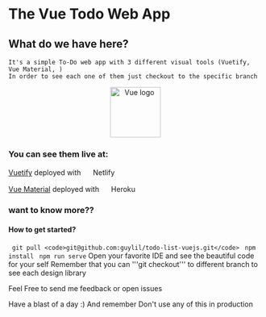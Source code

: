 # The Vue Todo Web App

## What do we have here?
```
It's a simple To-Do web app with 3 different visual tools (Vuetify, Vue Material, )
In order to see each one of them just checkout to the specific branch
```
<p align="center"><a href="https://vuejs.org" target="_blank" rel="noopener noreferrer"><img width="100" src="https://vuejs.org/images/logo.png" alt="Vue logo"></a></p>

### You can see them live at:
<p><a href="https://musing-allen-f66af9.netlify.com/">Vuetify</a> deployed with  <img src="https://cdn.netlify.com/2db89aad1f3f291bd8251255283ce5e272119102/1fc4c/img/press/logos/logomark.svg" height="16" width="16"> Netlify </p>
<p><a href="https://vue-material-todo.herokuapp.com/">Vue Material</a> deployed with <img src="https://brand.heroku.com/static/media/heroku-logotype-vertical.f7e1193f.svg" height="16" width="16"> Heroku </p>


### want to know more??
#### How to get started?

``` git pull <code>git@github.com:guylil/todo-list-vuejs.git</code>```
``` npm install```
``` npm run serve```
 Open your favorite IDE and see the beautiful code for your self
 Remember that you can '''git checkout''' to different branch to see each design library

 Feel Free to send me feedback or open issues

 Have a blast of a day :)
 And remember <bold>Don't use any of this in production</bold>
